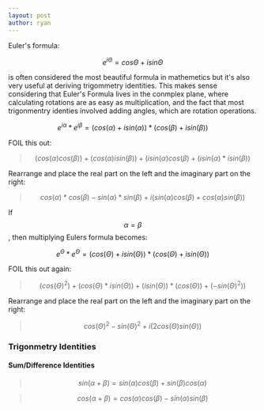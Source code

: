 ```yaml
---
layout: post
author: ryan
---
```


Euler's formula:

$$e^{iΘ} = cosΘ + isinΘ$$

is often considered the most beautiful formula in mathemetics but it's also very useful at deriving trigommetry identities. This makes sense considering that Euler's Formula lives in the conmplex plane, where calculating rotations are as easy as multiplication, and the fact that most trigonmentry identies involved adding angles, which are rotation operations.

$$e^{i\alpha} * e^{i\beta} = ( cos(\alpha) + isin(\alpha) ) * ( cos(\beta) + isin(\beta) )$$

FOIL this out:<br>

> $$(cos(\alpha) cos(\beta)) + (cos(\alpha)  isin(\beta)) + (isin(\alpha) cos(\beta) + (isin(\alpha) * isin(\beta)) $$

Rearrange and place the real part on the left and the imaginary part on the right:

> $$cos(\alpha) * cos(\beta) - sin(\alpha)*sin(\beta) + i (sin(\alpha) cos(\beta)  + cos(\alpha) sin(\beta) ) $$

If $$ \alpha = \beta $$, then multiplying Eulers formula becomes:

$$e^{Θ} * e^{Θ} = ( cos(Θ) + isin(Θ) ) * ( cos(Θ) + isin(Θ) )$$

FOIL this out again:

> $$(cos(Θ)^2) + (cos(Θ) * isin(Θ)) + (isin(Θ) ) * ( cos(Θ)) + (-sin(Θ)^2)) $$

Rearrange and place the real part on the left and the imaginary part on the right:

> $$cos(Θ)^2 - sin(Θ)^2  +  i(2 cos(Θ) sin(Θ)) $$

### Trigonmetry Identities

#### Sum/Difference Identities

> $$sin(\alpha+\beta) = sin(\alpha)cos(\beta) + sin(\beta)cos(\alpha)$$

> $$cos(\alpha+\beta) = cos(\alpha)cos(\beta) - sin(\alpha)sin(\beta)$$

